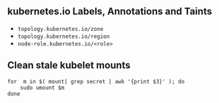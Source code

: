 ## kubernetes.io Labels, Annotations and Taints

* `topology.kubernetes.io/zone`
* `topology.kubernetes.io/region`
* `node-role.kubernetes.io/<role>`


## Clean stale kubelet mounts

``` tab="Command"
for  m in $( mount| grep secret | awk '{print $3}' ); do 
    sudo umount $m
done
```

```bash tab="Output"

```
